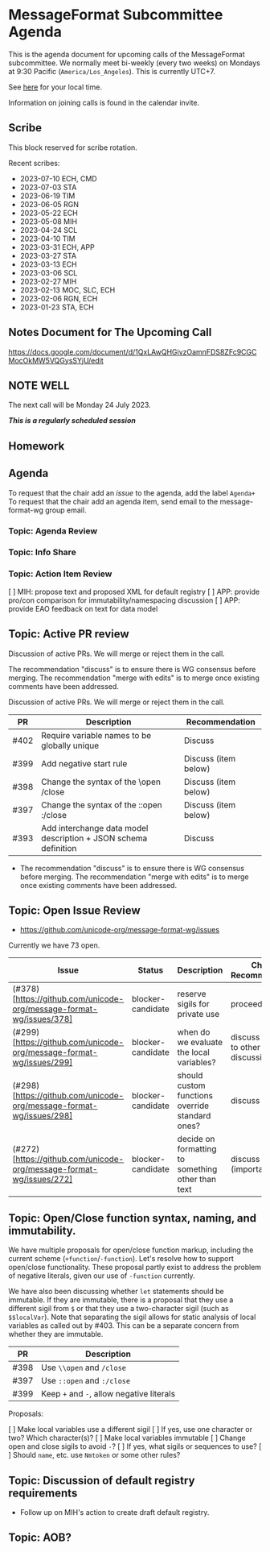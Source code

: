 # MessageFormat Subcommittee Agenda

This is the agenda document for upcoming calls of the MessageFormat subcommittee. We normally meet bi-weekly 
(every two weeks) on Mondays at 9:30 Pacific (`America/Los_Angeles`). This is currently UTC+7. 

See [here](https://www.timeanddate.com/worldclock/converter.html?iso=20230724T163000&p1=224&p2=248&p3=136&p4=179&p5=33&p6=101&p7=268) for your local time.

Information on joining calls is found in the calendar invite.

## Scribe

This block reserved for scribe rotation.

Recent scribes:
* 2023-07-10 ECH, CMD
* 2023-07-03 STA
* 2023-06-19 TIM
* 2023-06-05 RGN
* 2023-05-22 ECH
* 2023-05-08 MIH
* 2023-04-24 SCL
* 2023-04-10 TIM
* 2023-03-31 ECH, APP
* 2023-03-27 STA
* 2023-03-13 ECH
* 2023-03-06 SCL
* 2023-02-27 MIH
* 2023-02-13 MOC, SLC, ECH
* 2023-02-06 RGN, ECH
* 2023-01-23 STA, ECH

## Notes Document for The Upcoming Call

https://docs.google.com/document/d/1QxLAwQHGivzOamnFDS8ZFc9CGCMocOkMW5VQGysSYjU/edit

## NOTE WELL

The next call will be Monday 24 July 2023. 

***This is a regularly scheduled session***

## Homework


## Agenda

To request that the chair add an _issue_ to the agenda, add the label `Agenda+`
To request that the chair add an agenda item, send email to the message-format-wg group email.


### Topic: Agenda Review


### Topic: Info Share


### Topic: Action Item Review

[ ] MIH: propose text and proposed XML for default registry
[ ] APP: provide pro/con comparison for immutability/namespacing discussion
[ ] APP: provide EAO feedback on text for data model


## Topic: Active PR review

Discussion of active PRs. We will merge or reject them in the call.

The recommendation "discuss" is to ensure there is WG consensus before merging. The recommendation "merge with edits" is to merge once existing comments have been addressed.

Discussion of active PRs. We will merge or reject them in the call.

| PR   | Description | Recommendation |
|------|-------------|----------------|
| #402 | Require variable names to be globally unique | Discuss |
| #399 | Add negative start rule | Discuss (item below) |
| #398 | Change the syntax of the \\open /close | Discuss (item below) |
| #397 | Change the syntax of the ::open :/close | Discuss (item below) |
| #393 | Add interchange data model description + JSON schema definition | Discuss |


* The recommendation "discuss" is to ensure there is WG consensus before merging. The recommendation "merge with edits" is to merge once existing comments have been addressed.

## Topic: Open Issue Review

* https://github.com/unicode-org/message-format-wg/issues

Currently we have 73 open.

| Issue | Status | Description | Chair's Recommendation |
|-------|--------|-------------|----------------|
| (#378)[https://github.com/unicode-org/message-format-wg/issues/378] | blocker-candidate | reserve sigils for private use | proceed to PR |
| (#299)[https://github.com/unicode-org/message-format-wg/issues/299] | blocker-candidate | when do we evaluate the local variables? | discuss (related to other discussions) |
| (#298)[https://github.com/unicode-org/message-format-wg/issues/298] | blocker-candidate | should custom functions override standard ones? | discuss |
| (#272)[https://github.com/unicode-org/message-format-wg/issues/272] | blocker-candidate | decide on formatting to something other than text | discuss (important!) |

## Topic: Open/Close function syntax, naming, and immutability.

We have multiple proposals for open/close function markup, including the current scheme (`+function`/`-function`). Let's resolve how to support open/close functionality. These proposal partly exist to address the problem of negative literals, given our use of `-function` currently. 

We have also been discussing whether `let` statements should be immutable. If they are immutable, there is a proposal that they use a different sigil from `$` or that they use a two-character sigil (such as `$$localVar`). Note that separating the sigil allows for static analysis of local variables as called out by #403. This can be a separate concern from whether they are immutable.

| PR   | Description |
|------|-------------|
| #398 | Use `\\open` and `/close` |
| #397 | Use `::open` and `:/close` |
| #399 | Keep `+` and `-`, allow negative literals |

Proposals:

[ ] Make local variables use a different sigil
    [ ] If yes, use one character or two? Which character(s)?
[ ] Make local variables immutable
[ ] Change open and close sigils to avoid `-`?
    [ ] If yes, what sigils or sequences to use?
[ ] Should `name`, etc. use `Nmtoken` or some other rules?

## Topic: Discussion of default registry requirements
* Follow up on MIH's action to create draft default registry.

## Topic: AOB?


